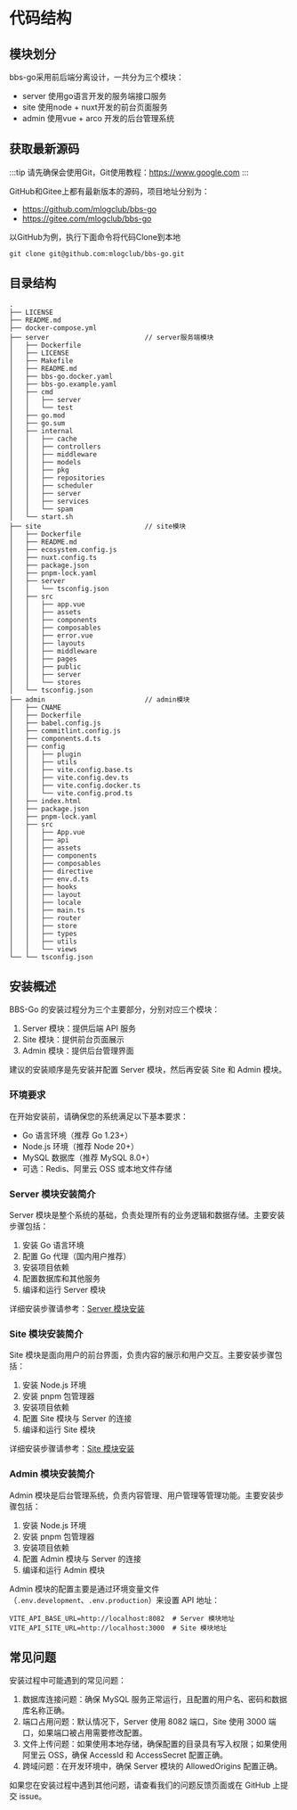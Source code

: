 # 代码结构

## 模块划分

bbs-go采用前后端分离设计，一共分为三个模块：

* server 使用go语言开发的服务端接口服务
* site 使用node + nuxt开发的前台页面服务
* admin 使用vue + arco 开发的后台管理系统

## 获取最新源码

:::tip
请先确保会使用Git，Git使用教程：<https://www.google.com>
:::

GitHub和Gitee上都有最新版本的源码，项目地址分别为：

* <https://github.com/mlogclub/bbs-go>
* <https://gitee.com/mlogclub/bbs-go>

以GitHub为例，执行下面命令将代码Clone到本地

```shell
git clone git@github.com:mlogclub/bbs-go.git
```

## 目录结构

```plain
.
├── LICENSE
├── README.md
├── docker-compose.yml
├── server                        // server服务端模块
│   ├── Dockerfile
│   ├── LICENSE
│   ├── Makefile
│   ├── README.md
│   ├── bbs-go.docker.yaml
│   ├── bbs-go.example.yaml
│   ├── cmd
│   │   ├── server
│   │   └── test
│   ├── go.mod
│   ├── go.sum
│   ├── internal
│   │   ├── cache
│   │   ├── controllers
│   │   ├── middleware
│   │   ├── models
│   │   ├── pkg
│   │   ├── repositories
│   │   ├── scheduler
│   │   ├── server
│   │   ├── services
│   │   └── spam
│   └── start.sh
├── site                          // site模块
│   ├── Dockerfile
│   ├── README.md
│   ├── ecosystem.config.js
│   ├── nuxt.config.ts
│   ├── package.json
│   ├── pnpm-lock.yaml
│   ├── server
│   │   └── tsconfig.json
│   ├── src
│   │   ├── app.vue
│   │   ├── assets
│   │   ├── components
│   │   ├── composables
│   │   ├── error.vue
│   │   ├── layouts
│   │   ├── middleware
│   │   ├── pages
│   │   ├── public
│   │   ├── server
│   │   └── stores
│   └── tsconfig.json
├── admin                         // admin模块
│   ├── CNAME
│   ├── Dockerfile
│   ├── babel.config.js
│   ├── commitlint.config.js
│   ├── components.d.ts
│   ├── config
│   │   ├── plugin
│   │   ├── utils
│   │   ├── vite.config.base.ts
│   │   ├── vite.config.dev.ts
│   │   ├── vite.config.docker.ts
│   │   └── vite.config.prod.ts
│   ├── index.html
│   ├── package.json
│   ├── pnpm-lock.yaml
│   ├── src
│   │   ├── App.vue
│   │   ├── api
│   │   ├── assets
│   │   ├── components
│   │   ├── composables
│   │   ├── directive
│   │   ├── env.d.ts
│   │   ├── hooks
│   │   ├── layout
│   │   ├── locale
│   │   ├── main.ts
│   │   ├── router
│   │   ├── store
│   │   ├── types
│   │   ├── utils
│   │   └── views
└── └── tsconfig.json

```

## 安装概述

BBS-Go 的安装过程分为三个主要部分，分别对应三个模块：

1. Server 模块：提供后端 API 服务
2. Site 模块：提供前台页面展示
3. Admin 模块：提供后台管理界面

建议的安装顺序是先安装并配置 Server 模块，然后再安装 Site 和 Admin 模块。

### 环境要求

在开始安装前，请确保您的系统满足以下基本要求：

* Go 语言环境（推荐 Go 1.23+）
* Node.js 环境（推荐 Node 20+）
* MySQL 数据库（推荐 MySQL 8.0+）
* 可选：Redis、阿里云 OSS 或本地文件存储

### Server 模块安装简介

Server 模块是整个系统的基础，负责处理所有的业务逻辑和数据存储。主要安装步骤包括：

1. 安装 Go 语言环境
2. 配置 Go 代理（国内用户推荐）
3. 安装项目依赖
4. 配置数据库和其他服务
5. 编译和运行 Server 模块

详细安装步骤请参考：[Server 模块安装](./server/install-go.html)

### Site 模块安装简介

Site 模块是面向用户的前台界面，负责内容的展示和用户交互。主要安装步骤包括：

1. 安装 Node.js 环境
2. 安装 pnpm 包管理器
3. 安装项目依赖
4. 配置 Site 模块与 Server 的连接
5. 编译和运行 Site 模块

详细安装步骤请参考：[Site 模块安装](./site/install-node.html)

### Admin 模块安装简介

Admin 模块是后台管理系统，负责内容管理、用户管理等管理功能。主要安装步骤包括：

1. 安装 Node.js 环境
2. 安装 pnpm 包管理器
3. 安装项目依赖
4. 配置 Admin 模块与 Server 的连接
5. 编译和运行 Admin 模块

Admin 模块的配置主要是通过环境变量文件（`.env.development`、`.env.production`）来设置 API 地址：

```
VITE_API_BASE_URL=http://localhost:8082  # Server 模块地址
VITE_API_SITE_URL=http://localhost:3000  # Site 模块地址
```

## 常见问题

安装过程中可能遇到的常见问题：

1. 数据库连接问题：确保 MySQL 服务正常运行，且配置的用户名、密码和数据库名称正确。
2. 端口占用问题：默认情况下，Server 使用 8082 端口，Site 使用 3000 端口，如果端口被占用需要修改配置。
3. 文件上传问题：如果使用本地存储，确保配置的目录具有写入权限；如果使用阿里云 OSS，确保 AccessId 和 AccessSecret 配置正确。
4. 跨域问题：在开发环境中，确保 Server 模块的 AllowedOrigins 配置正确。

如果您在安装过程中遇到其他问题，请查看我们的问题反馈页面或在 GitHub 上提交 issue。
